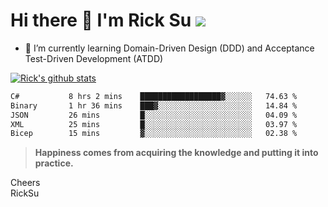 # Hi there 👋 I'm Rick Su ![](https://komarev.com/ghpvc/?username=ricksu978)
<!--
**ricksu978/ricksu978** is a ✨ _special_ ✨ repository because its `README.md` (this file) appears on your GitHub profile.

Here are some ideas to get you started:

- 🔭 I’m currently working on ...
-->
- 🌱 I’m currently learning Domain-Driven Design (DDD) and Acceptance Test-Driven Development (ATDD)
<!--
- 👯 I’m looking to collaborate on ...
- 🤔 I’m looking for help with ...
- 💬 Ask me about ...
- 📫 How to reach me: ...
- 😄 Pronouns: ...
- ⚡ Fun fact: ...
-->
[![Rick's github stats](https://github-readme-stats.vercel.app/api?username=ricksu978&theme=dark)](https://github.com/ricksu978/ricksu978)

<!--START_SECTION:waka-->

```txt
C#           8 hrs 2 mins    ██████████████████▓░░░░░░   74.63 %
Binary       1 hr 36 mins    ███▓░░░░░░░░░░░░░░░░░░░░░   14.84 %
JSON         26 mins         █░░░░░░░░░░░░░░░░░░░░░░░░   04.09 %
XML          25 mins         █░░░░░░░░░░░░░░░░░░░░░░░░   03.97 %
Bicep        15 mins         ▓░░░░░░░░░░░░░░░░░░░░░░░░   02.38 %
```

<!--END_SECTION:waka-->

> **Happiness comes from acquiring the knowledge and putting it into practice.**

Cheers  
RickSu 
